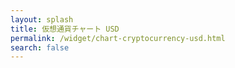 ```yaml
---
layout: splash
title: 仮想通貨チャート USD
permalink: /widget/chart-cryptocurrency-usd.html
search: false
---
```

<div id="rate_pc" style="height:80vh;">
<!-- TradingView Widget BEGIN -->
<script type="text/javascript" src="https://s3.tradingview.com/tv.js"></script>
<script type="text/javascript">
new TradingView.widget({
  "autosize": true,
  "symbol": "COINBASE:BTCUSD",
  "interval": "D",
  "timezone": "Etc/UTC",
  "theme": "Light",
  "style": "1",
  "locale": "ja",
  "toolbar_bg": "#f1f3f6",
  "enable_publishing": false,
  "withdateranges": true,
  "allow_symbol_change": true,
  "watchlist": [
    "BITFINEX:XMRUSD",
    "COINBASE:ETHUSD",
    "POLONIEX:BCNBTC",
    "BITTREX:MONAUSD",
    "BITFINEX:BTGUSD",
    "POLONIEX:LSKBTC",
    "POLONIEX:FCTUSD",
    "POLONIEX:REPUSD",
    "POLONIEX:ZECUSD",
    "POLONIEX:XEMUSD",
    "POLONIEX:LTCUSD",
    "POLONIEX:DASHUSD"
  ],
  "hideideas": true,
  "show_popup_button": true,
  "popup_width": "1200",
  "popup_height": "700",
  "referral_id": "3971"
});
</script>
<!-- TradingView Widget END -->

</div>
